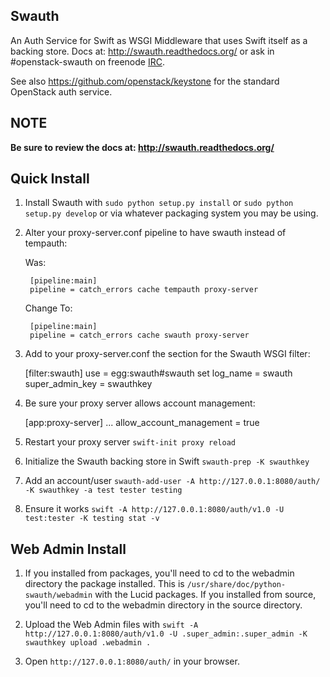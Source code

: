 Swauth
------

An Auth Service for Swift as WSGI Middleware that uses Swift itself as a
backing store. Docs at: <http://swauth.readthedocs.org/> or ask in
#openstack-swauth on freenode [IRC](http://eavesdrop.openstack.org/irclogs/%23openstack-swauth/).

See also <https://github.com/openstack/keystone> for the standard OpenStack
auth service.


NOTE
----

**Be sure to review the docs at:
<http://swauth.readthedocs.org/>**


Quick Install
-------------

1) Install Swauth with ``sudo python setup.py install`` or ``sudo python
   setup.py develop`` or via whatever packaging system you may be using.

2) Alter your proxy-server.conf pipeline to have swauth instead of tempauth:

    Was:

        [pipeline:main]
        pipeline = catch_errors cache tempauth proxy-server

    Change To:

        [pipeline:main]
        pipeline = catch_errors cache swauth proxy-server

3) Add to your proxy-server.conf the section for the Swauth WSGI filter:

    [filter:swauth]
    use = egg:swauth#swauth
    set log_name = swauth
    super_admin_key = swauthkey

4) Be sure your proxy server allows account management:

    [app:proxy-server]
    ...
    allow_account_management = true

5) Restart your proxy server ``swift-init proxy reload``

6) Initialize the Swauth backing store in Swift ``swauth-prep -K swauthkey``

7) Add an account/user ``swauth-add-user -A http://127.0.0.1:8080/auth/ -K
   swauthkey -a test tester testing``

8) Ensure it works ``swift -A http://127.0.0.1:8080/auth/v1.0 -U test:tester -K
   testing stat -v``


Web Admin Install
-----------------

1)  If you installed from packages, you'll need to cd to the webadmin directory
    the package installed. This is ``/usr/share/doc/python-swauth/webadmin``
    with the Lucid packages. If you installed from source, you'll need to cd to
    the webadmin directory in the source directory.

2)  Upload the Web Admin files with ``swift -A http://127.0.0.1:8080/auth/v1.0
    -U .super_admin:.super_admin -K swauthkey upload .webadmin .``

3)  Open ``http://127.0.0.1:8080/auth/`` in your browser.
